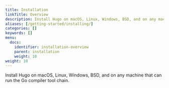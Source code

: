 ```yaml
---
title: Installation
linkTitle: Overview
description: Install Hugo on macOS, Linux, Windows, BSD, and on any machine that can run the Go compiler tool chain.
aliases: [/getting-started/installing/]
categories: []
keywords: []
menu:
  docs:
    identifier: installation-overview
    parent: installation
    weight: 10
weight: 10
---
```


Install Hugo on macOS, Linux, Windows, BSD, and on any machine that can run the Go compiler tool chain.
